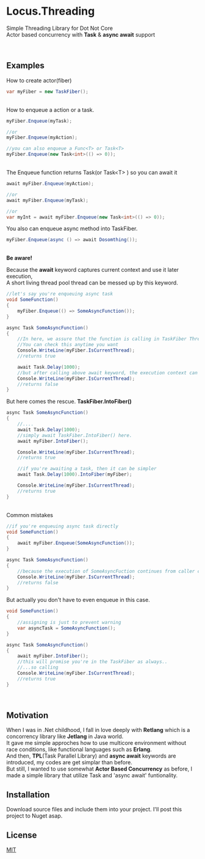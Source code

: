 # Locus.Threading

Simple Threading Library for Dot Not Core\
Actor based concurrency with **Task** & **async await** support

<br />

## Examples

How to create actor(fiber)
```cs
var myFiber = new TaskFiber();
```
\
How to enqueue a action or a task.
```cs
myFiber.Enqueue(myTask);

//or 
myFiber.Enqueue(myAction);

//you can also enqueue a Func<T> or Task<T>
myFiber.Enqueue(new Task<int>(() => 0));
```
\
The Enqueue function returns Task(or Task<T\> ) so you can await it
```cs
await myFiber.Enqueue(myAction);

//or
await myFiber.Enqueue(myTask);

//or
var myInt = await myFiber.Enqueue(new Task<int>(() => 0));
```
You also can enqueue async method into TaskFiber.
```cs
myFiber.Enqueue(async () => await Dosomthing());
```
\
**Be aware!**

Because the **await** keyword captures current context and use it later execution,\
A short living thread pool thread can be messed up by this keyword.

```cs
//let's say you're enqueuing async task
void SomeFunction()
{
    myFiber.Enqueue(() => SomeAsyncFunction());
}

async Task SomeAsyncFunction()
{
    //In here, we assure that the function is calling in TaskFiber ThreadPool Thread.
    //You can check this anytime you want
    Console.WriteLine(myFiber.IsCurrentThread);
    //returns true

    await Task.Delay(1000);
    //but after calling above await keyword, the execution context can be somewhere else
    Console.WriteLine(myFiber.IsCurrentThread);
    //returns false
}
```

But here comes the rescue. **TaskFiber.IntoFiber()**

```cs
async Task SomeAsyncFunction()
{
    //....
    await Task.Delay(1000);
    //simply await TaskFiber.IntoFiber() here.
    await myFiber.IntoFiber();

    Console.WriteLine(myFiber.IsCurrentThread);
    //returns true

    //if you're awaiting a task, then it can be simpler
    await Task.Delay(1000).IntoFiber(myFiber);

    Console.WriteLine(myFiber.IsCurrentThread);
    //returns true
}
```
\
Common mistakes

```cs
//if you're enqueuing async task directly
void SomeFunction()
{
    await myFiber.Enqueue(SomeAsyncFunction());
}

async Task SomeAsyncFunction()
{
    //because the execution of SomeAsyncFuction continues from caller context,
    Console.WriteLine(myFiber.IsCurrentThread);
    //returns false
}
```

But actually you don't have to even enqueue in this case.
```cs
void SomeFunction()
{
    //assigning is just to prevent warning
    var asyncTask = SomeAsyncFunction();
}

async Task SomeAsyncFunction()
{
    await myFiber.IntoFiber();
    //this will promise you're in the TaskFiber as always..
    //...so calling
    Console.WriteLine(myFiber.IsCurrentThread);
    //returns true
}
```
<br />


## Motivation

When I was in .Net childhood, I fall in love deeply with **Retlang** which is a concorrency library like **Jetlang** in Java world.\
It gave me simple approches how to use multicore environment without race conditions, like functional languages such as **Erlang**.\
And then, **TPL**(Task Parallel Library) and **async await** keywords are introduced, my codes are get simplar than before.\
But still, I wanted to use somewhat **Actor Based Concurrency** as before, I made a simple library that utilize Task and 'async await' funtionality.

## Installation

Download source files and include them into your project.
I'll post this project to Nuget asap.


## License

[MIT](https://raw.githubusercontent.com/locus84/Threading/c6f053aac6840c133dc7f2a302de8799ea6daf36/LICENSE)
